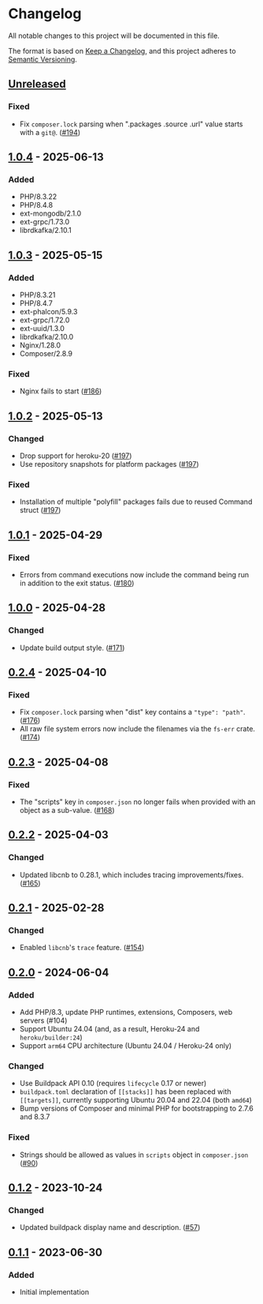 # Changelog

All notable changes to this project will be documented in this file.

The format is based on [Keep a Changelog](https://keepachangelog.com/en/1.1.0/),
and this project adheres to [Semantic Versioning](https://semver.org/spec/v2.0.0.html).

## [Unreleased]


### Fixed

- Fix `composer.lock` parsing when ".packages .source .url" value starts with a `git@`. ([#194](https://github.com/heroku/buildpacks-php/pull/194))

## [1.0.4] - 2025-06-13

### Added

- PHP/8.3.22
- PHP/8.4.8
- ext-mongodb/2.1.0
- ext-grpc/1.73.0
- librdkafka/2.10.1


## [1.0.3] - 2025-05-15

### Added

- PHP/8.3.21
- PHP/8.4.7
- ext-phalcon/5.9.3
- ext-grpc/1.72.0
- ext-uuid/1.3.0
- librdkafka/2.10.0
- Nginx/1.28.0
- Composer/2.8.9

### Fixed

- Nginx fails to start ([#186](https://github.com/heroku/buildpacks-php/issues/186))

## [1.0.2] - 2025-05-13

### Changed

- Drop support for heroku-20 ([#197](https://github.com/heroku/buildpacks-php/pull/197))
- Use repository snapshots for platform packages ([#197](https://github.com/heroku/buildpacks-php/pull/197))

### Fixed

- Installation of multiple "polyfill" packages fails due to reused Command struct ([#197](https://github.com/heroku/buildpacks-php/pull/197))

## [1.0.1] - 2025-04-29

### Fixed

- Errors from command executions now include the command being run in addition to the exit status. ([#180](https://github.com/heroku/buildpacks-php/pull/180))

## [1.0.0] - 2025-04-28

### Changed

- Update build output style. ([#171](https://github.com/heroku/buildpacks-php/pull/171))

## [0.2.4] - 2025-04-10

### Fixed

- Fix `composer.lock` parsing when "dist" key contains a `"type": "path"`. ([#176](https://github.com/heroku/buildpacks-php/pull/176))
- All raw file system errors now include the filenames via the `fs-err` crate. ([#174](https://github.com/heroku/buildpacks-php/pull/174))

## [0.2.3] - 2025-04-08

### Fixed

- The "scripts" key in `composer.json` no longer fails when provided with an object as a sub-value. ([#168](https://github.com/heroku/buildpacks-php/pull/168))

## [0.2.2] - 2025-04-03

### Changed

- Updated libcnb to 0.28.1, which includes tracing improvements/fixes. ([#165](https://github.com/heroku/buildpacks-php/pull/165))

## [0.2.1] - 2025-02-28

### Changed

- Enabled `libcnb`'s `trace` feature. ([#154](https://github.com/heroku/buildpacks-php/pull/154))

## [0.2.0] - 2024-06-04

### Added

- Add PHP/8.3, update PHP runtimes, extensions, Composers, web servers (#104)
- Support Ubuntu 24.04 (and, as a result, Heroku-24 and `heroku/builder:24`)
- Support `arm64` CPU architecture (Ubuntu 24.04 / Heroku-24 only)

### Changed

- Use Buildpack API 0.10 (requires `lifecycle` 0.17 or newer)
- `buildpack.toml` declaration of `[[stacks]]` has been replaced with `[[targets]]`, currently supporting Ubuntu 20.04 and 22.04 (both `amd64`)
- Bump versions of Composer and minimal PHP for bootstrapping to 2.7.6 and 8.3.7

### Fixed

- Strings should be allowed as values in `scripts` object in `composer.json` ([#90](https://github.com/heroku/buildpacks-php/issues/90))

## [0.1.2] - 2023-10-24

### Changed

- Updated buildpack display name and description. ([#57](https://github.com/heroku/buildpack-php/pull/57))

## [0.1.1] - 2023-06-30

### Added

- Initial implementation

[unreleased]: https://github.com/heroku/buildpacks-php/compare/v1.0.4...HEAD
[1.0.4]: https://github.com/heroku/buildpacks-php/compare/v1.0.3...v1.0.4
[1.0.3]: https://github.com/heroku/buildpacks-php/compare/v1.0.2...v1.0.3
[1.0.2]: https://github.com/heroku/buildpacks-php/compare/v1.0.1...v1.0.2
[1.0.1]: https://github.com/heroku/buildpacks-php/compare/v1.0.0...v1.0.1
[1.0.0]: https://github.com/heroku/buildpacks-php/compare/v0.2.4...v1.0.0
[0.2.4]: https://github.com/heroku/buildpacks-php/compare/v0.2.3...v0.2.4
[0.2.3]: https://github.com/heroku/buildpacks-php/compare/v0.2.2...v0.2.3
[0.2.2]: https://github.com/heroku/buildpacks-php/compare/v0.2.1...v0.2.2
[0.2.1]: https://github.com/heroku/buildpacks-php/compare/v0.2.0...v0.2.1
[0.2.0]: https://github.com/heroku/buildpacks-php/compare/v0.1.2...v0.2.0
[0.1.2]: https://github.com/heroku/buildpacks-php/compare/v0.1.1...v0.1.2
[0.1.1]: https://github.com/heroku/buildpacks-php/releases/tag/v0.1.1
